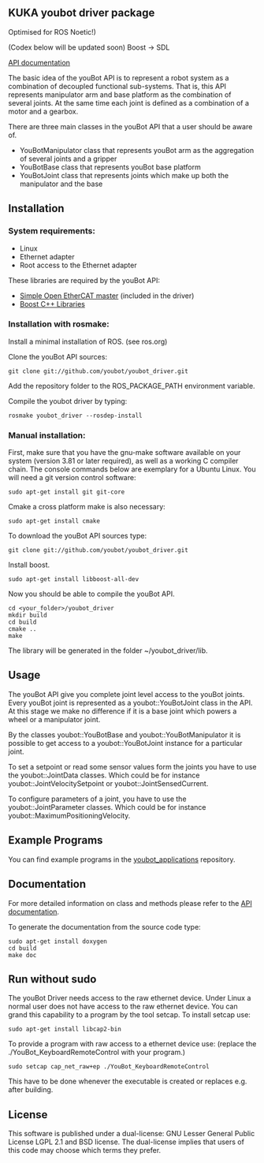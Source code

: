 KUKA youbot driver package
------------

Optimised for ROS Noetic!)

(Codex below will be updated soon) Boost -> SDL

[API documentation](http://janpaulus.github.com)

The basic idea of the youBot API is to represent a robot system as a combination of decoupled functional sub-systems. That is, this API represents manipulator arm and base platform as the combination of several joints. At the same time each joint is defined as a combination of a motor and a gearbox.

There are three main classes in the youBot API that a user should be aware of.

* YouBotManipulator class that represents youBot arm as the aggregation of several joints and a gripper
* YouBotBase class that represents youBot base platform
* YouBotJoint class that represents joints which make up both the manipulator and the base


Installation
------------

### System requirements: 
* Linux 
* Ethernet adapter 
* Root access to the Ethernet adapter 

These libraries are required by the youBot API: 

* [Simple Open EtherCAT master](http://soem.berlios.de) (included in the driver)
* [Boost C++ Libraries](http://www.boost.org)


### Installation with rosmake:
Install a minimal installation of ROS. (see ros.org)

Clone the youBot API sources:
    
    git clone git://github.com/youbot/youbot_driver.git

Add the repository folder to the ROS_PACKAGE_PATH environment variable.

Compile the youbot driver by typing:

    rosmake youbot_driver --rosdep-install


### Manual installation:
First, make sure that you have the gnu-make software available on your system (version 3.81 or later required), as well as a working C compiler chain.
The console commands below are exemplary for a Ubuntu Linux.
You will need a git version control software:

    sudo apt-get install git git-core

Cmake a cross platform make is also necessary:

    sudo apt-get install cmake

To download the youBot API sources type:

    git clone git://github.com/youbot/youbot_driver.git

Install boost.

    sudo apt-get install libboost-all-dev

Now you should be able to compile the youBot API.

    cd <your_folder>/youbot_driver
    mkdir build
    cd build
    cmake ..
    make

The library will be generated in the folder ~/youbot_driver/lib.


Usage
------------

The youBot API give you complete joint level access to the youBot joints. Every youBot joint is represented as a youbot::YouBotJoint class in the API.
At this stage we make no difference if it is a base joint which powers a wheel or a manipulator joint.

By the classes youbot::YouBotBase and youbot::YouBotManipulator it is possible to get access to a youbot::YouBotJoint instance for a particular joint.

To set a setpoint or read some sensor values form the joints you have to use the youbot::JointData classes.
Which could be for instance youbot::JointVelocitySetpoint or youbot::JointSensedCurrent.

To configure parameters of a joint, you have to use the youbot::JointParameter classes.
Which could be for instance youbot::MaximumPositioningVelocity.


Example Programs
------------
You can find example programs in the [youbot_applications](https://github.com/youbot/youbot_applications) repository.


Documentation
------------
For more detailed information on class and methods please refer to the [API documentation](http://janpaulus.github.com).

To generate the documentation from the source code type: 

    sudo apt-get install doxygen
    cd build
    make doc 


Run without sudo
------------

The youBot Driver needs access to the raw ethernet device. Under Linux a normal user does not have access to the raw ethernet device. You can grand this capability to a program by the tool setcap. To install setcap use:

    sudo apt-get install libcap2-bin

To provide a program with raw access to a ethernet device use: (replace the ./YouBot_KeyboardRemoteControl with your program.)

    sudo setcap cap_net_raw+ep ./YouBot_KeyboardRemoteControl

This have to be done whenever the executable is created or replaces e.g. after building.


License
------------

This software is published under a dual-license: GNU Lesser General Public
License LGPL 2.1 and BSD license. The dual-license implies that users of this
code may choose which terms they prefer.

